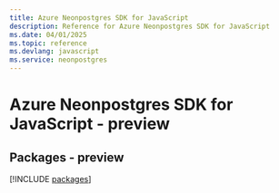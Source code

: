 ```yaml
---
title: Azure Neonpostgres SDK for JavaScript
description: Reference for Azure Neonpostgres SDK for JavaScript
ms.date: 04/01/2025
ms.topic: reference
ms.devlang: javascript
ms.service: neonpostgres
---
```

# Azure Neonpostgres SDK for JavaScript - preview
## Packages - preview
[!INCLUDE [packages](neonpostgres-index.md)]